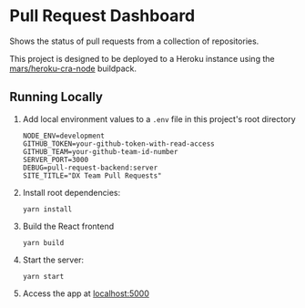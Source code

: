 # Pull Request Dashboard

Shows the status of pull requests from a collection of repositories.

This project is designed to be deployed to a Heroku instance using the [mars/heroku-cra-node](https://github.com/mars/heroku-cra-node) buildpack.

## Running Locally

1. Add local environment values to a `.env` file in this project's root directory

    ``` shell
    NODE_ENV=development
    GITHUB_TOKEN=your-github-token-with-read-access
    GITHUB_TEAM=your-github-team-id-number
    SERVER_PORT=3000
    DEBUG=pull-request-backend:server
    SITE_TITLE="DX Team Pull Requests"
    ```

2. Install root dependencies:

    ``` shell
    yarn install
    ```

3. Build the React frontend

    ``` shell
    yarn build
    ```

4. Start the server:

    ``` shell
    yarn start
    ```

5. Access the app at [localhost:5000](http://localhost:5000)
